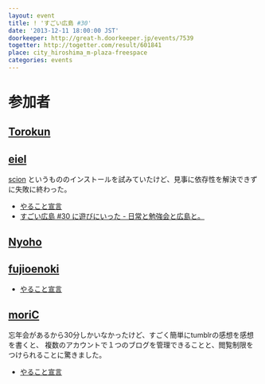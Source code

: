 ```yaml
---
layout: event
title: ! 'すごい広島 #30'
date: '2013-12-11 18:00:00 JST'
doorkeeper: http://great-h.doorkeeper.jp/events/7539
togetter: http://togetter.com/result/601841
place: city_hiroshima_m-plaza-freespace
categories: events
---
```


# 参加者


## [Torokun](https://github.com/Torokun)


## [eiel](https://github.com/eiel)

[scion](https://github.com/nominolo/scion) というもののインストールを試みていたけど、見事に依存性を解決できずに失敗に終わった。

* [やること宣言](https://github.com/great-h/great-h.github.io/issues/460)
* [すごい広島 #30 に遊びにいった - 日常と勉強会と広島と。](http://eielh-life.tumblr.com/post/69701799730/30)

## [Nyoho](https://github.com/Nyoho)


## [fujioenoki](https://github.com/fujioenoki)

* [やること宣言](https://github.com/great-h/great-h.github.io/issues/465)


## [moriC](https://github.com/moriC)

忘年会があるから30分しかいなかったけど、すごく簡単にtumblrの感想を感想を書くと、
複数のアカウントで１つのブログを管理できることと、閲覧制限をつけられることに驚きました。

* [やること宣言](https://github.com/great-h/great-h.github.io/issues/461)

